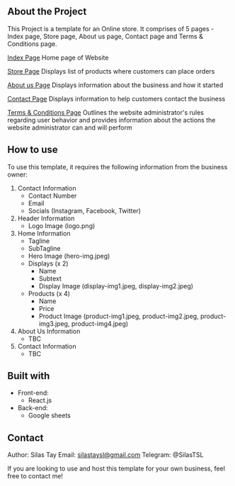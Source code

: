 ## About the Project

This Project is a template for an Online store. It comprises of 5 pages - Index page, Store page, About us page, Contact page and Terms & Conditions page.

<ins>Index Page</ins>
Home page of Website

<ins>Store Page</ins>
Displays list of products where customers can place orders

<ins>About us Page</ins>
Displays information about the business and how it started

<ins>Contact Page</ins>
Displays information to help customers contact the business

<ins>Terms & Conditions Page</ins>
Outlines the website administrator's rules regarding user behavior and provides information about the actions the website administrator can and will perform

## How to use

To use this template, it requires the following information from the business owner:

1. Contact Information
    - Contact Number
    - Email
    - Socials (Instagram, Facebook, Twitter)
2. Header Information
    - Logo Image (logo.png)
3. Home Information
    - Tagline
    - SubTagline
    - Hero Image (hero-img.jpeg)
    - Displays (x 2)
        - Name
        - Subtext
        - Display Image (display-img1.jpeg, display-img2.jpeg)
    - Products (x 4)
        - Name
        - Price
        - Product Image (product-img1.jpeg, product-img2.jpeg, product-img3.jpeg, product-img4.jpeg)
4. About Us Information
    - TBC
5. Contact Information
    - TBC

## Built with

- Front-end:
    - React.js
- Back-end:
    - Google sheets
    
## Contact
Author: Silas Tay
Email: silastaysl@gmail.com
Telegram: @SilasTSL

If you are looking to use and host this template for your own business, feel free to contact me!


